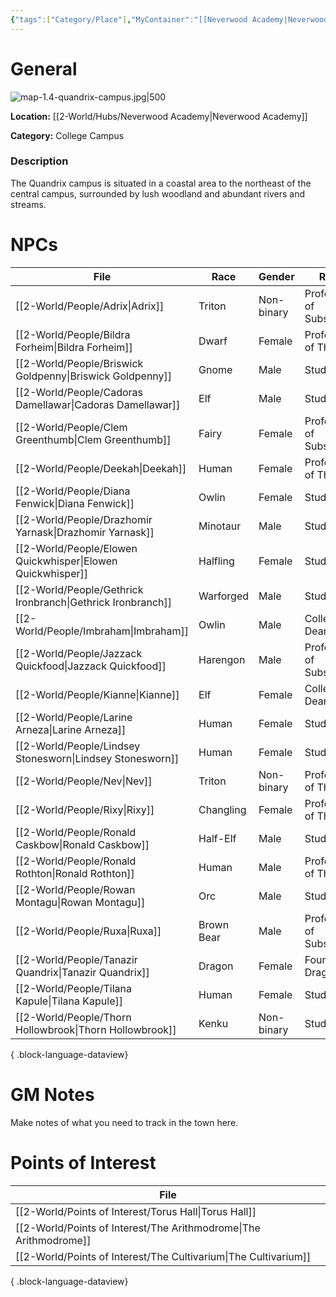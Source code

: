 ```yaml
---
{"tags":["Category/Place"],"MyContainer":"[[Neverwood Academy|Neverwood Academy]]","MyCategory":"College Campus","obsidianUIMode":"preview","image":"map-1.4-quandrix-campus.jpg","dg-publish":true,"dg-path":"World/Places/Quandrix Campus.md","permalink":"/world/places/quandrix-campus/","dgPassFrontmatter":true,"updated":"2025-09-29T14:32:48.000+01:00"}
---
```



# General

![map-1.4-quandrix-campus.jpg|500](/img/user/z_Assets/Campus%20Maps/map-1.4-quandrix-campus.jpg)

**Location:** [[2-World/Hubs/Neverwood Academy\|Neverwood Academy]]

**Category:** College Campus

### Description
The Quandrix campus is situated in a coastal area to the northeast of the central campus, surrounded by lush woodland and abundant rivers and streams.

# NPCs

| File                                                           | Race       | Gender     | Role                   |
| -------------------------------------------------------------- | ---------- | ---------- | ---------------------- |
| [[2-World/People/Adrix\|Adrix]]                             | Triton     | Non-binary | Professor of Substance |
| [[2-World/People/Bildra Forheim\|Bildra Forheim]]           | Dwarf      | Female     | Professor of Theory    |
| [[2-World/People/Briswick Goldpenny\|Briswick Goldpenny]]   | Gnome      | Male       | Student                |
| [[2-World/People/Cadoras Damellawar\|Cadoras Damellawar]]   | Elf        | Male       | Student                |
| [[2-World/People/Clem Greenthumb\|Clem Greenthumb]]         | Fairy      | Female     | Professor of Substance |
| [[2-World/People/Deekah\|Deekah]]                           | Human      | Female     | Professor of Theory    |
| [[2-World/People/Diana Fenwick\|Diana Fenwick]]             | Owlin      | Female     | Student                |
| [[2-World/People/Drazhomir Yarnask\|Drazhomir Yarnask]]     | Minotaur   | Male       | Student                |
| [[2-World/People/Elowen Quickwhisper\|Elowen Quickwhisper]] | Halfling   | Female     | Student                |
| [[2-World/People/Gethrick Ironbranch\|Gethrick Ironbranch]] | Warforged  | Male       | Student                |
| [[2-World/People/Imbraham\|Imbraham]]                       | Owlin      | Male       | College Dean           |
| [[2-World/People/Jazzack Quickfood\|Jazzack Quickfood]]     | Harengon   | Male       | Professor of Substance |
| [[2-World/People/Kianne\|Kianne]]                           | Elf        | Female     | College Dean           |
| [[2-World/People/Larine Arneza\|Larine Arneza]]             | Human      | Female     | Student                |
| [[2-World/People/Lindsey Stonesworn\|Lindsey Stonesworn]]   | Human      | Female     | Student                |
| [[2-World/People/Nev\|Nev]]                                 | Triton     | Non-binary | Professor of Theory    |
| [[2-World/People/Rixy\|Rixy]]                               | Changling  | Female     | Professor of Theory    |
| [[2-World/People/Ronald Caskbow\|Ronald Caskbow]]           | Half-Elf   | Male       | Student                |
| [[2-World/People/Ronald Rothton\|Ronald Rothton]]           | Human      | Male       | Professor of Theory    |
| [[2-World/People/Rowan Montagu\|Rowan Montagu]]             | Orc        | Male       | Student                |
| [[2-World/People/Ruxa\|Ruxa]]                               | Brown Bear | Male       | Professor of Substance |
| [[2-World/People/Tanazir Quandrix\|Tanazir Quandrix]]       | Dragon     | Female     | Founder Dragon         |
| [[2-World/People/Tilana Kapule\|Tilana Kapule]]             | Human      | Female     | Student                |
| [[2-World/People/Thorn Hollowbrook\|Thorn Hollowbrook]]     | Kenku      | Non-binary | Student                |

{ .block-language-dataview}

# GM Notes

Make notes of what you need to track in the town here. 


# Points of Interest

| File                                                                 |
| -------------------------------------------------------------------- |
| [[2-World/Points of Interest/Torus Hall\|Torus Hall]]             |
| [[2-World/Points of Interest/The Arithmodrome\|The Arithmodrome]] |
| [[2-World/Points of Interest/The Cultivarium\|The Cultivarium]]   |

{ .block-language-dataview}
